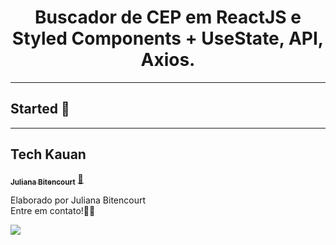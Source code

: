 <h1 align="center">
 Buscador de CEP em ReactJS e Styled Components + UseState, API, Axios.
</h1>


<hr>



## Started 🔔 


---
## Tech Kauan

<a href="https://www.linkedin.com/in/kauan-nery/">
 <!-- <img style="border-radius: 50%;" src="" width="100px;" alt=""/> -->
 <!-- <br /> -->
 <sub><b>Juliana Bitencourt</b></sub></a>  <a href="https://www.linkedin.com/in/kauan-nery/" title="LinkedIn">🚀</a>


Elaborado por Juliana Bitencourt
<br> Entre em contato!👋🏽 </br>


 <div> 
  <a href="https://www.linkedin.com/in/kauan-nery/" target="_blank"><img src="https://img.shields.io/badge/-LinkedIn-%230077B5?style=for-the-badge&logo=linkedin&logoColor=white" target="_blank"></a> 
</div>